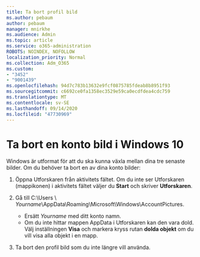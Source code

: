 ```yaml
---
title: Ta bort profil bild
ms.author: pebaum
author: pebaum
manager: mnirkhe
ms.audience: Admin
ms.topic: article
ms.service: o365-administration
ROBOTS: NOINDEX, NOFOLLOW
localization_priority: Normal
ms.collection: Adm_O365
ms.custom:
- "3452"
- "9001439"
ms.openlocfilehash: 94d7c783b13632e9fcf0875785fdeab8b8951f93
ms.sourcegitcommit: c6692ce0fa1358ec3529e59ca0ecdfdea4cdc759
ms.translationtype: MT
ms.contentlocale: sv-SE
ms.lasthandoff: 09/14/2020
ms.locfileid: "47730969"
---
```

# <a name="delete-an-account-picture-in-windows-10"></a>Ta bort en konto bild i Windows 10

Windows är utformat för att du ska kunna växla mellan dina tre senaste bilder. Om du behöver ta bort en av dina konto bilder:

1. Öppna Utforskaren från aktivitets fältet. Om du inte ser Utforskaren (mappikonen) i aktivitets fältet väljer du **Start** och skriver **Utforskaren**.

2. Gå till C:\Users \\ *Yourname*\AppData\Roaming\Microsoft\Windows\AccountPictures. 
    - Ersätt *Yourname* med ditt konto namn.
    - Om du inte hittar mappen AppData i Utforskaren kan den vara dold. Välj inställningen **Visa** och markera kryss rutan **dolda objekt** om du vill visa alla objekt i en mapp.

3. Ta bort den profil bild som du inte längre vill använda.
 
 